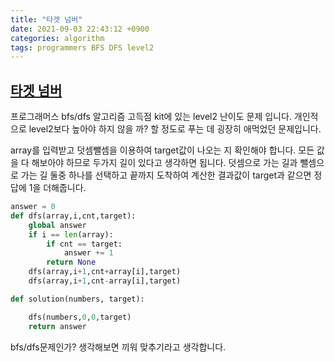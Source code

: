 ```yaml
---
title: "타겟 넘버"
date: 2021-09-03 22:43:12 +0900
categories: algorithm
tags: programmers BFS DFS level2
---
```


## [타겟 넘버](https://programmers.co.kr/learn/courses/30/lessons/43165)

프로그래머스 bfs/dfs 알고리즘 고득점 kit에 있는 level2 난이도 문제 입니다.
개인적으로 level2보다 높아야 하지 않을 까? 할 정도로 푸는 데 굉장히 애먹었던 문제입니다.

array를 입력받고 덧셈뺄셈을 이용하여 target값이 나오는 지 확인해야 합니다.
모든 값을 다 해보아야 하므로 두가지 길이 있다고 생각하면 됩니다.
덧셈으로 가는 길과 뺄셈으로 가는 길 둘중 하나를 선택하고 끝까지 도착하여 계산한 결과값이 target과 같으면 정답에 1을 더해줍니다.

```python
answer = 0
def dfs(array,i,cnt,target):
    global answer
    if i == len(array):
        if cnt == target:
            answer += 1
        return None
    dfs(array,i+1,cnt+array[i],target)
    dfs(array,i+1,cnt-array[i],target)

def solution(numbers, target):

    dfs(numbers,0,0,target)
    return answer
```

bfs/dfs문제인가? 생각해보면 끼워 맞추기라고 생각합니다.
